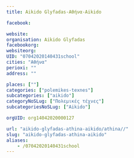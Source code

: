 ```yaml
---
title: Aikido Glyfadas-Αθήνα-Aikido

facebook:

website:
organisation: Aikido Glyfadas
facebookorg:
websiteorg:
UID: "07042020140431school"
cities: "Αθήνα"
perioxi: ""
address: ""

places: [""]
categories: ["polemikes-texnes"]
subcategories: ["aikido"]
categoryNoSLug: ["Πολεμικές τέχνες"]
subcategoriesNoSLug: ["Aikido"]

orgUID: org14042020000127

url: "aikido-glyfadas-athina-aikido/athina//"
slug: "aikido-glyfadas-athina-aikido"
aliases:
    - /07042020140431school
---
```






